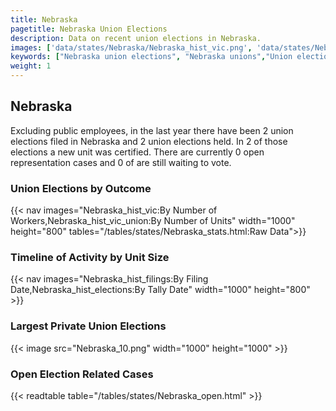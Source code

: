 ```yaml
---
title: Nebraska
pagetitle: Nebraska Union Elections
description: Data on recent union elections in Nebraska.
images: ['data/states/Nebraska/Nebraska_hist_vic.png', 'data/states/Nebraska/Nebraska_hist_size.png', 'data/states/Nebraska/Nebraska_10.png']
keywords: ["Nebraska union elections", "Nebraska unions","Union elections"]
weight: 1
---
```

##  Nebraska

Excluding public employees, in the last year there have been 2 union elections filed in Nebraska and 2 union elections held. In 2 of those elections a new unit was certified. There are currently 0 open representation cases and 0 of are still waiting to vote.

### Union Elections by Outcome
{{< nav images="Nebraska_hist_vic:By Number of Workers,Nebraska_hist_vic_union:By Number of Units" width="1000" height="800" tables="/tables/states/Nebraska_stats.html:Raw Data">}}

### Timeline of Activity by Unit Size
{{< nav images="Nebraska_hist_filings:By Filing Date,Nebraska_hist_elections:By Tally Date" width="1000" height="800" >}}

### Largest Private Union Elections
{{< image src="Nebraska_10.png" width="1000" height="1000"  >}}

### Open Election Related Cases
{{< readtable table="/tables/states/Nebraska_open.html" >}}

